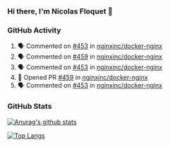 ### Hi there, I'm Nicolas Floquet 👋

<!--
**NicolasFloquet/NicolasFloquet** is a ✨ _special_ ✨ repository because its `README.md` (this file) appears on your GitHub profile.

Here are some ideas to get you started:

- 🔭 I’m currently working on ...
- 🌱 I’m currently learning ...
- 👯 I’m looking to collaborate on ...
- 🤔 I’m looking for help with ...
- 💬 Ask me about ...
- 📫 How to reach me: ...
- 😄 Pronouns: ...
- ⚡ Fun fact: ...
-->

### GitHub Activity 

<!--START_SECTION:activity-->
1. 🗣 Commented on [#453](https://github.com/nginxinc/docker-nginx/issues/453) in [nginxinc/docker-nginx](https://github.com/nginxinc/docker-nginx)
2. 🗣 Commented on [#459](https://github.com/nginxinc/docker-nginx/issues/459) in [nginxinc/docker-nginx](https://github.com/nginxinc/docker-nginx)
3. 🗣 Commented on [#453](https://github.com/nginxinc/docker-nginx/issues/453) in [nginxinc/docker-nginx](https://github.com/nginxinc/docker-nginx)
4. 💪 Opened PR [#459](https://github.com/nginxinc/docker-nginx/pull/459) in [nginxinc/docker-nginx](https://github.com/nginxinc/docker-nginx)
5. 🗣 Commented on [#453](https://github.com/nginxinc/docker-nginx/issues/453) in [nginxinc/docker-nginx](https://github.com/nginxinc/docker-nginx)
<!--END_SECTION:activity-->

### GitHub Stats

[![Anurag's github stats](https://github-readme-stats.vercel.app/api?username=NicolasFloquet&count_private=true&show_icons=true&theme=dracula)](https://github.com/anuraghazra/github-readme-stats)

[![Top Langs](https://github-readme-stats.vercel.app/api/top-langs/?username=NicolasFloquet&hide=html&layout=compact&theme=dracula)](https://github.com/anuraghazra/github-readme-stats)
